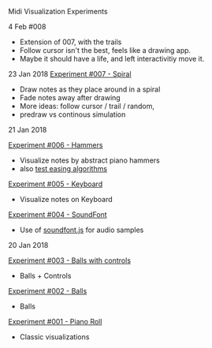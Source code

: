 Midi Visualization Experiments

4 Feb
#008
- Extension of 007, with the trails
- Follow cursor isn't the best, feels like a drawing app.
- Maybe it should have a life, and left interactivitiy move it.


23 Jan 2018
[Experiment #007 - Spiral](007_spiral.html)
- Draw notes as they place around in a spiral
- Fade notes away after drawing
- More ideas: follow cursor / trail / random,
- predraw vs continous simulation

21 Jan 2018

[Experiment #006 - Hammers](006_hammers.html)
- Visualize notes by abstract piano hammers
- also [test easing algorithms](test_fade.html)

[Experiment #005 - Keyboard](005_keyboard.html)
- Visualize notes on Keyboard

[Experiment #004 - SoundFont](004_soundfont.html)
- Use of [soundfont.js](https://github.com/danigb/soundfont-player) for audio samples

20 Jan 2018

[Experiment #003 - Balls with controls](003_ballsy.html)
- Balls + Controls

[Experiment #002 - Balls ](002_balls.html)
- Balls

[Experiment #001 - Piano Roll ](001_basic_piano_roll.html)
- Classic visualizations
